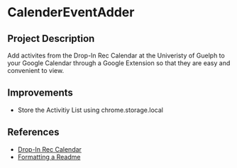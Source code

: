 # CalenderEventAdder

## Project Description
Add activites from the Drop-In Rec Calendar at the Univeristy of Guelph to your Google Calendar through a Google Extension so that they are easy and convenient to view.

## Improvements
- Store the Activitiy List using chrome.storage.local

## References
* [Drop-In Rec Calendar](https://fitandrec.gryphons.ca/sports-clubs/drop-in-rec)
* [Formatting a Readme](https://docs.github.com/en/get-started/writing-on-github/getting-started-with-writing-and-formatting-on-github/basic-writing-and-formatting-syntax)